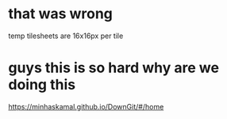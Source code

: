 # that was wrong


temp tilesheets are 16x16px per tile


# guys this is so hard why are we doing this


https://minhaskamal.github.io/DownGit/#/home
